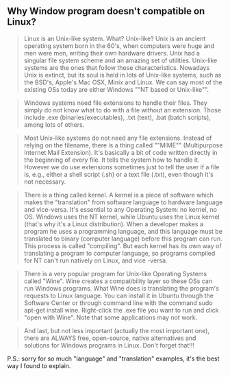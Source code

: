 ## Why Window program doesn't compatible on Linux?

>  Linux is an Unix-like system. What? Unix-like? Unix is an ancient operating system born in the 60's, when computers were huge and men were men, writing their own hardware drivers. Unix had a singular file system scheme and an amazing set of utilities. Unix-like systems are the ones that follow these characteristics. Nowadays Unix is extinct, but its soul is held in lots of Unix-like systems, such as the BSD's, Apple's Mac OSX, Minix and Linux. We can say most of the existing OSs today are either Windows ""NT based or Unix-like"".

> Windows systems need file extensions to handle their files. They simply do not know what to do with a file without an extension. Those include .exe (binaries/executables), .txt (text), .bat (batch scripts), among lots of others.

> Most Unix-like systems do not need any file extensions. Instead of relying on the filename, there is a thing called ""MIME"" (Multipurpose Internet Mail Extension). It's basically a bit of code written directly in the beginning of every file. It tells the system how to handle it. However we do use extensions sometimes just to tell the user if a file is, e.g., either a shell script (.sh) or a text file (.txt), even though it's not necessary.

> There is a thing called kernel. A kernel is a piece of software which makes the "translation" from software language to hardware language and vice-versa. It's essential to any Operating System: no kernel, no OS. Windows uses the NT kernel, while Ubuntu uses the Linux kernel (that's why it's a Linux distribution). When a developer makes a program he uses a programming language, and this language must be translated to binary (computer language) before this program can run. This process is called "compiling". But each kernel has its own way of translating a program to computer language, so programs compiled for NT can't run natively on Linux, and vice -versa.

> There is a very popular program for Unix-like Operating Systems called "Wine". Wine creates a compatibility layer so these OSs can run Windows programs. What Wine does is translating the program's requests to Linux language. You can install it in Ubuntu through the Software Center or through command line with the command sudo apt-get install wine. Right-click the .exe file you want to run and click "open with Wine". Note that some applications may not work.

> And last, but not less important (actually the most important one), there are ALWAYS free, open-source, native alternatives and solutions for Windows programs in Linux. Don't forget that!!!

P.S.: sorry for so much "language" and "translation" examples, it's the best way I found to explain.
